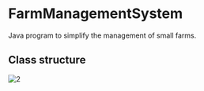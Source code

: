 # FarmManagementSystem
Java program to simplify the management of small farms.

## Class structure
![2](https://user-images.githubusercontent.com/57111995/78264440-d95c0d00-750b-11ea-8b4a-f8c7748c0c58.png)

